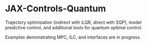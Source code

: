 # JAX-Controls-Quantum
Trajectory optimization (indirect with iLQR, direct with SQP), model predictive control, and additional tools for quantum optimal control.

Examples demonstrating MPC, ILC, and interfaces are in progress.
